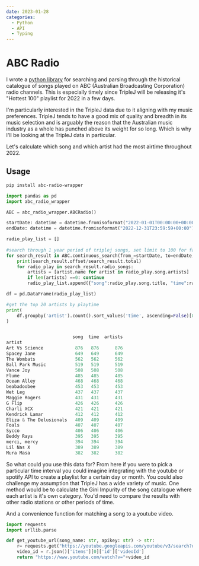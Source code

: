 ```yaml
---
date: 2023-01-28
categories:
  - Python
  - API
  - Typing
---
```


# ABC Radio

I wrote a [python library](https://abc-radio-wrapper.readthedocs.io/en/latest/index.html) for searching and parsing through the historical catalogue of songs played on ABC (Australian Broadcasting Corporation) radio channels. This is especially timely since TripleJ will be releasing it's "Hottest 100" playlist for 2022 in a few days. 

<!-- more -->

I'm particularly interested in the TripleJ data due to it aligning with my music preferences. TripleJ tends to have a good mix of quality and breadth in its music selection and is arguably the reason that the Australian music industry as a whole has punched above its weight for so long. Which is why I'll be looking at the TripleJ data in particular.

Let's calculate which song and which artist had the most airtime throughout 2022. 

## Usage

``` sh title="install abc-radio-wrapper pypi package"
pip install abc-radio-wrapper
```

``` py
import pandas as pd
import abc_radio_wrapper

ABC = abc_radio_wrapper.ABCRadio()

startDate: datetime = datetime.fromisoformat("2022-01-01T00:00:00+00:00")
endDate: datetime = datetime.fromisoformat("2022-12-31T23:59:59+00:00")

radio_play_list = []
    
#search through 1 year period of triplej songs, set limit to 100 for faster results (default is 10)
for search_result in ABC.continuous_search(from_=startDate, to=endDate, station="triplej", limit=100):
    print(search_result.offset/search_result.total)
    for radio_play in search_result.radio_songs:        
        artists = [artist.name for artist in radio_play.song.artists]
        if len(artists) ==0: continue
        radio_play_list.append({"song":radio_play.song.title, "time":radio_play.played_time, "artist":artists[0]})

df = pd.DataFrame(radio_play_list)

#get the top 20 artists by playtime
print(
    df.groupby('artist').count().sort_values('time', ascending=False)[0:20]
)


                         song  time  artists
artist                                      
Art Vs Science            876   876      876
Spacey Jane               649   649      649
The Wombats               562   562      562
Ball Park Music           519   519      519
Vance Joy                 508   508      508
Flume                     485   485      485
Ocean Alley               468   468      468
beabadoobee               453   453      453
Wet Leg                   437   437      437
Maggie Rogers             431   431      431
G Flip                    426   426      426
Charli XCX                421   421      421
Kendrick Lamar            412   412      412
Eliza & The Delusionals   409   409      409
Foals                     407   407      407
Sycco                     406   406      406
Beddy Rays                395   395      395
merci, mercy              394   394      394
Lil Nas X                 389   389      389
Mura Masa                 382   382      382

```

So what could you use this data for? From here if you were to pick a particular time interval you could imagine integrating with the youtube or spotify API to create a playlist for a certain day or month. You could also challenge my assumption that TripleJ has a wide variety of music. One method would be to calculate the Gini Impurity of the song catalogue where each artist is it's own category. You'd need to compare the results with other radio stations or other periods of time. 

And a convenience function for matching a song to a youtube video.

```py title="generate a youtube video from a song title"
import requests
import urllib.parse

def get_youtube_url(song_name: str, apikey: str) -> str:
    r= requests.get("https://youtube.googleapis.com/youtube/v3/search?q="+urllib.parse.quote_plus(song_name)+"&key="+apikey)
    video_id = r.json()['items'][0]['id']['videoId']
    return "https://www.youtube.com/watch?v="+video_id
```

